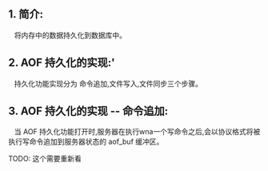 ## 1. 简介:
&nbsp;&nbsp; 将内存中的数据持久化到数据库中。

## 2. AOF 持久化的实现:'
&nbsp;&nbsp;  持久化功能实现分为 命令追加,文件写入,文件同步三个步骤。

## 3. AOF 持久化的实现 -- 命令追加:
&nbsp;&nbsp;  当 AOF 持久化功能打开时,服务器在执行wna一个写命令之后,会以协议格式将被执行写命令追加到服务器状态的 aof_buf 缓冲区。

TODO: 这个需要重新看
